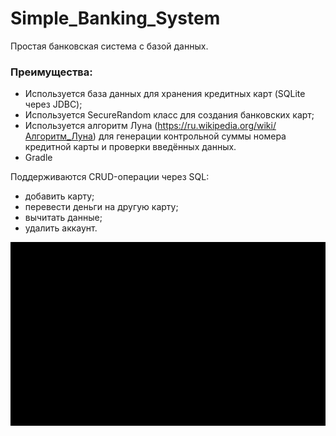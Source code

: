 # Simple_Banking_System

Простая банковская система с базой данных. 

### Преимущества:

- Используется база данных для хранения кредитных карт (SQLite через JDBC);
- Используется SecureRandom класс для создания банковских карт;
- Используется алгоритм Луна (https://ru.wikipedia.org/wiki/Алгоритм_Луна) для генерации контрольной суммы номера кредитной карты и проверки введённых данных.
- Gradle

Поддерживаются CRUD-операции через SQL:

 - добавить карту;
 - перевести деньги на другую карту; 
 - вычитать данные;
 - удалить аккаунт.

![Alt Text](https://github.com/ProsWeb/Simple_Banking_System/blob/master/SimpleBankingSystemAsciinemaCast.gif)